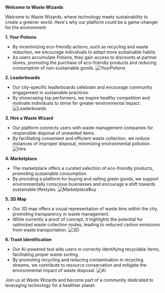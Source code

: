 **Welcome to Waste Wizards**

Welcome to Waste Wizards, where technology meets sustainability to create a greener world. Here's why our platform could be a game-changer for the environment:

**1. Your Potions**
- By incentivizing eco-friendly actions, such as recycling and waste reduction, we encourage individuals to adopt more sustainable habits.
- As users accumulate Potions, they gain access to discounts at partner stores, promoting the purchase of eco-friendly products and reducing consumption of non-sustainable goods.
![YourPotions](https://i.imgur.com/5hl1D5h.png)

**2. Leaderboards**
- Our city-specific leaderboards celebrate and encourage community engagement in sustainable practices.
- By showcasing top performers, we inspire healthy competition and motivate individuals to strive for greater environmental impact.
![Leaderboards](https://imgur.com/0Kb01dY)

**3. Hire a Waste Wizard**
- Our platform connects users with waste management companies for responsible disposal of unwanted items.
- By facilitating convenient and efficient waste collection, we reduce instances of improper disposal, minimizing environmental pollution.
![Hire](https://i.imgur.com/6Xnku4r.png)

**4. Marketplace**
- The marketplace offers a curated selection of eco-friendly products, promoting sustainable consumption.
- By providing a platform for buying and selling green goods, we support environmentally conscious businesses and encourage a shift towards sustainable lifestyles.
![MarketplaceBuy](https://i.imgur.com/BRIJJyI.png)

**5. 3D Map**
- Our 3D map offers a visual representation of waste bins within the city, promoting transparency in waste management.
- While currently a proof of concept, it highlights the potential for optimized waste collection routes, leading to reduced carbon emissions from waste transportation.
![3D](https://i.imgur.com/VGEb5sN.png)

**6. Trash Identification**
- Our AI-powered tool aids users in correctly identifying recyclable items, facilitating proper waste sorting.
- By promoting recycling and reducing contamination in recycling streams, we contribute to resource conservation and mitigate the environmental impact of waste disposal.
![AI](https://i.imgur.com/bJWO2YJ.png)

Join us at Waste Wizards and become part of a community dedicated to leveraging technology for a healthier planet.
